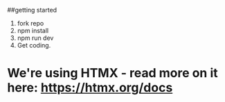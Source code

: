 ##getting started

1. fork repo
2. npm install
4. npm run dev
8. Get coding.

# We're using HTMX - read more on it here: https://htmx.org/docs